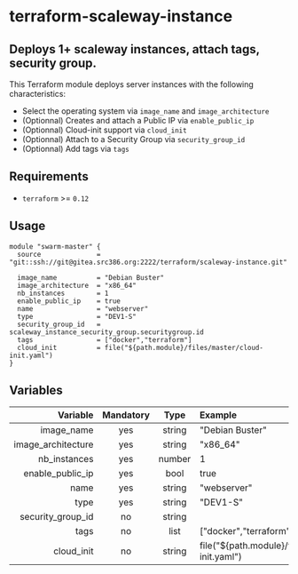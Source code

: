 # terraform-scaleway-instance

## Deploys 1+ scaleway instances, attach tags, security group.


This Terraform module deploys server instances with the following characteristics:

- Select the operating system via `image_name` and `image_architecture`
- (Optionnal) Creates and attach a Public IP via `enable_public_ip`
- (Optionnal) Cloud-init support via `cloud_init`
- (Optionnal) Attach to a Security Group via `security_group_id`
- (Optionnal) Add tags via `tags`

## Requirements

- `terraform` >= `0.12`

## Usage

```hcl
module "swarm-master" {
  source              = "git::ssh://git@gitea.src386.org:2222/terraform/scaleway-instance.git"

  image_name          = "Debian Buster"
  image_architecture  = "x86_64"
  nb_instances        = 1
  enable_public_ip    = true
  name                = "webserver"
  type                = "DEV1-S"
  security_group_id   = scaleway_instance_security_group.securitygroup.id
  tags                = ["docker","terraform"]
  cloud_init          = file("${path.module}/files/master/cloud-init.yaml")
}
```

## Variables

|    **Variable**    | **Mandatory** | **Type** |                  **Example**                 |
|-------------------:|:-------------:|:--------:|:---------------------------------------------|
|         image_name |      yes      |  string  |                "Debian Buster"               |
| image_architecture |      yes      |  string  |                   "x86_64"                   |
|       nb_instances |      yes      |  number  |                       1                      |
|   enable_public_ip |      yes      |   bool   |                     true                     |
|               name |      yes      |  string  |                  "webserver"                 |
|               type |      yes      |  string  |                   "DEV1-S"                   |
|  security_group_id |       no      |  string  |                                              |
|               tags |       no      |   list   |            ["docker","terraform"]            |
|         cloud_init |       no      |  string  | file("${path.module}/files/cloud-init.yaml") |